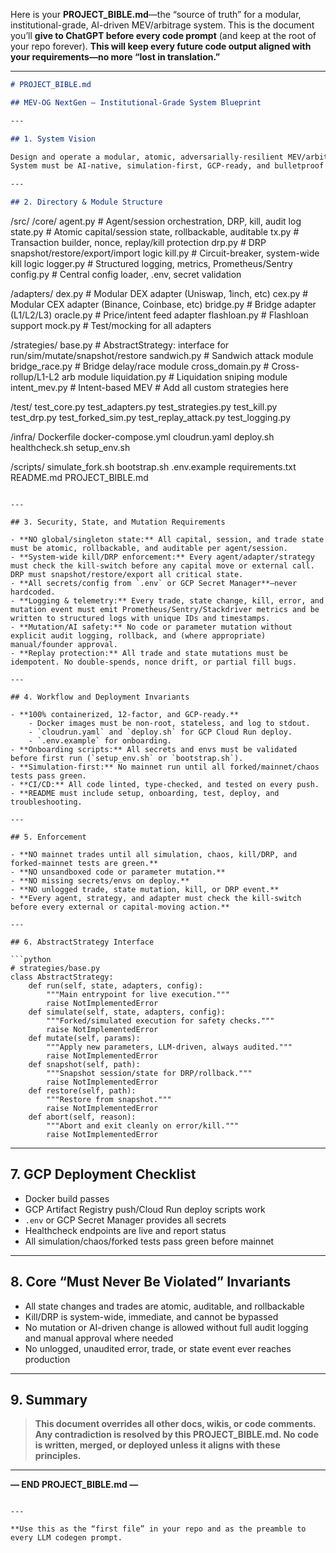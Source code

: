 Here is your **PROJECT\_BIBLE.md**—the “source of truth” for a modular, institutional-grade, AI-driven MEV/arbitrage system.
This is the document you’ll **give to ChatGPT before every code prompt** (and keep at the root of your repo forever).
**This will keep every future code output aligned with your requirements—no more “lost in translation.”**

---

```markdown
# PROJECT_BIBLE.md

## MEV-OG NextGen — Institutional-Grade System Blueprint

---

## 1. System Vision

Design and operate a modular, atomic, adversarially-resilient MEV/arbitrage engine that autonomously compounds capital ($5K→$10M+) via DEX/CEX, bridges, rollups, and auctions.  
System must be AI-native, simulation-first, GCP-ready, and bulletproof to exploits, races, and logic drift.

---

## 2. Directory & Module Structure

```

/src/
/core/
agent.py         # Agent/session orchestration, DRP, kill, audit log
state.py         # Atomic capital/session state, rollbackable, auditable
tx.py            # Transaction builder, nonce, replay/kill protection
drp.py           # DRP snapshot/restore/export/import logic
kill.py          # Circuit-breaker, system-wide kill logic
logger.py        # Structured logging, metrics, Prometheus/Sentry
config.py        # Central config loader, .env, secret validation

/adapters/
dex.py           # Modular DEX adapter (Uniswap, 1inch, etc)
cex.py           # Modular CEX adapter (Binance, Coinbase, etc)
bridge.py        # Bridge adapter (L1/L2/L3)
oracle.py        # Price/intent feed adapter
flashloan.py     # Flashloan support
mock.py          # Test/mocking for all adapters

/strategies/
base.py          # AbstractStrategy: interface for run/sim/mutate/snapshot/restore
sandwich.py      # Sandwich attack module
bridge\_race.py   # Bridge delay/race module
cross\_domain.py  # Cross-rollup/L1-L2 arb module
liquidation.py   # Liquidation sniping module
intent\_mev.py    # Intent-based MEV
\# Add all custom strategies here

/test/
test\_core.py
test\_adapters.py
test\_strategies.py
test\_kill.py
test\_drp.py
test\_forked\_sim.py
test\_replay\_attack.py
test\_logging.py

/infra/
Dockerfile
docker-compose.yml
cloudrun.yaml
deploy.sh
healthcheck.sh
setup\_env.sh

/scripts/
simulate\_fork.sh
bootstrap.sh
.env.example
requirements.txt
README.md
PROJECT\_BIBLE.md

````

---

## 3. Security, State, and Mutation Requirements

- **NO global/singleton state:** All capital, session, and trade state must be atomic, rollbackable, and auditable per agent/session.
- **System-wide kill/DRP enforcement:** Every agent/adapter/strategy must check the kill-switch before any capital move or external call. DRP must snapshot/restore/export all critical state.
- **All secrets/config from `.env` or GCP Secret Manager**—never hardcoded.
- **Logging & telemetry:** Every trade, state change, kill, error, and mutation event must emit Prometheus/Sentry/Stackdriver metrics and be written to structured logs with unique IDs and timestamps.
- **Mutation/AI safety:** No code or parameter mutation without explicit audit logging, rollback, and (where appropriate) manual/founder approval.
- **Replay protection:** All trade and state mutations must be idempotent. No double-spends, nonce drift, or partial fill bugs.

---

## 4. Workflow and Deployment Invariants

- **100% containerized, 12-factor, and GCP-ready.**
    - Docker images must be non-root, stateless, and log to stdout.
    - `cloudrun.yaml` and `deploy.sh` for GCP Cloud Run deploy.
    - `.env.example` for onboarding.
- **Onboarding scripts:** All secrets and envs must be validated before first run (`setup_env.sh` or `bootstrap.sh`).
- **Simulation-first:** No mainnet run until all forked/mainnet/chaos tests pass green.
- **CI/CD:** All code linted, type-checked, and tested on every push.  
- **README must include setup, onboarding, test, deploy, and troubleshooting.

---

## 5. Enforcement

- **NO mainnet trades until all simulation, chaos, kill/DRP, and forked-mainnet tests are green.**
- **NO unsandboxed code or parameter mutation.**
- **NO missing secrets/envs on deploy.**
- **NO unlogged trade, state mutation, kill, or DRP event.**
- **Every agent, strategy, and adapter must check the kill-switch before every external or capital-moving action.**

---

## 6. AbstractStrategy Interface

```python
# strategies/base.py
class AbstractStrategy:
    def run(self, state, adapters, config):
        """Main entrypoint for live execution."""
        raise NotImplementedError
    def simulate(self, state, adapters, config):
        """Forked/simulated execution for safety checks."""
        raise NotImplementedError
    def mutate(self, params):
        """Apply new parameters, LLM-driven, always audited."""
        raise NotImplementedError
    def snapshot(self, path):
        """Snapshot session/state for DRP/rollback."""
        raise NotImplementedError
    def restore(self, path):
        """Restore from snapshot."""
        raise NotImplementedError
    def abort(self, reason):
        """Abort and exit cleanly on error/kill."""
        raise NotImplementedError
````

---

## 7. GCP Deployment Checklist

* Docker build passes
* GCP Artifact Registry push/Cloud Run deploy scripts work
* `.env` or GCP Secret Manager provides all secrets
* Healthcheck endpoints are live and report status
* All simulation/chaos/forked tests pass green before mainnet

---

## 8. Core “Must Never Be Violated” Invariants

* All state changes and trades are atomic, auditable, and rollbackable
* Kill/DRP is system-wide, immediate, and cannot be bypassed
* No mutation or AI-driven change is allowed without full audit logging and manual approval where needed
* No unlogged, unaudited error, trade, or state event ever reaches production

---

## 9. Summary

> **This document overrides all other docs, wikis, or code comments.
> Any contradiction is resolved by this PROJECT\_BIBLE.md.
> No code is written, merged, or deployed unless it aligns with these principles.**

---

**— END PROJECT\_BIBLE.md —**

```

---

**Use this as the “first file” in your repo and as the preamble to every LLM codegen prompt.  
